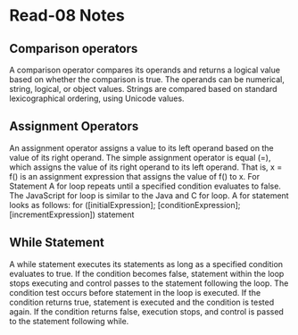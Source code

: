 # Read-08 Notes

## Comparison operators

A comparison operator compares its operands and returns a logical value based on whether the comparison is true. The operands can be numerical, string, logical, or object values. Strings are compared based on standard lexicographical ordering, using Unicode values.

## Assignment Operators

An assignment operator assigns a value to its left operand based on the value of its right operand. The simple assignment operator is equal (=), which assigns the value of its right operand to its left operand. That is, x = f() is an assignment expression that assigns the value of f() to x.
For Statement
A for loop repeats until a specified condition evaluates to false. The JavaScript for loop is similar to the Java and C for loop.
A for statement looks as follows:
for ([initialExpression]; [conditionExpression]; [incrementExpression])
  statement

## While Statement

A while statement executes its statements as long as a specified condition evaluates to true. If the condition becomes false, statement within the loop stops executing and control passes to the statement following the loop.
The condition test occurs before statement in the loop is executed. If the condition returns true, statement is executed and the condition is tested again. If the condition returns false, execution stops, and control is passed to the statement following while.
